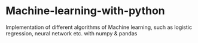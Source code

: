 # Machine-learning-with-python
Implementation of different algorithms of Machine learning, such as logistic regression, neural network etc. with numpy &amp; pandas
